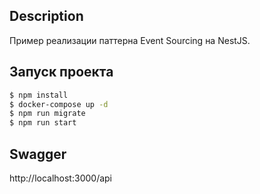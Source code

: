 ## Description

Пример реализации паттерна Event Sourcing на NestJS.

## Запуск проекта

```bash
$ npm install
$ docker-compose up -d
$ npm run migrate
$ npm run start
```

## Swagger

http://localhost:3000/api